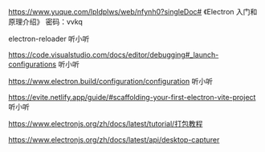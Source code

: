 https://www.yuque.com/lpldplws/web/nfynh0?singleDoc# 《Electron 入门和原理介绍》 密码：vvkq

electron-reloader
听小听

https://code.visualstudio.com/docs/editor/debugging#_launch-configurations
听小听

https://www.electron.build/configuration/configuration
听小听

https://evite.netlify.app/guide/#scaffolding-your-first-electron-vite-project
听小听

https://www.electronjs.org/zh/docs/latest/tutorial/打包教程

https://www.electronjs.org/zh/docs/latest/api/desktop-capturer
